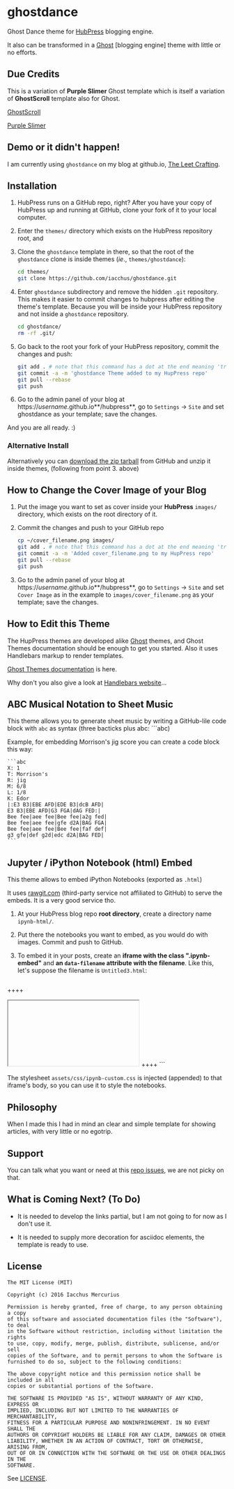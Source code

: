 # ghostdance

Ghost Dance theme for [HubPress](https://github.com/HubPress/hubpress.io) blogging engine.

It also can be transformed in a [Ghost](https://github.com/TryGhost/Ghost) [blogging engine] theme with little or no efforts.

## Due Credits

This is a variation of **Purple Slimer** Ghost template which is itself a variation of **GhostScroll** template also for Ghost.

[GhostScroll](https://github.com/grmmph/GhostScroll)

[Purple Slimer](https://github.com/zebheone/GhostScroll)

## Demo or it didn't happen!

I am currently using `ghostdance` on my blog at github.io, [The Leet Crafting](https://iacchus.github.io/).

## Installation

1. HubPress runs on a GitHub repo, right? After you have your copy of HubPress up and running at GitHub, clone your fork of it to your local computer.
2. Enter the `themes/` directory which exists on the HubPress repository root, and
3. Clone the `ghostdance` template in there, so that the root of the `ghostdance` clone is inside themes (*ie*., `themes/ghostdance`):

    ```sh
    cd themes/
    git clone https://github.com/iacchus/ghostdance.git
    ```
4. Enter `ghostdance` subdirectory and remove the hidden `.git` repository. This makes it easier to commit changes to hubpress after editing the theme's template. Because you will be inside your HubPress repository and not inside a `ghostdance` repository.

    ```sh
    cd ghostdance/
    rm -rf .git/
    ```
5. Go back to the root your fork of your HubPress repository, commit the changes and push:

    ```sh
    git add . # note that this command has a dot at the end meaning 'track everything in current directory'
    git commit -a -m 'ghostdance Theme added to my HupPress repo'
    git pull --rebase
    git push
    ```
6. Go to the admin panel of your blog at https://*username*.github.io**/hubpress**, go to `Settings` -> `Site` and set ghostdance as your template; save the changes.

And you are all ready. :)

### Alternative Install

Alternatively you can [download the zip tarball](https://github.com/iacchus/ghostdance/archive/master.zip) from GitHub and unzip it inside themes, (following from point 3. above)

## How to Change the Cover Image of your Blog

1. Put the image you want to set as cover inside your **HubPress** `images/` directory, which exists on the root directory of it. 
2. Commit the changes and push to your GitHub repo

    ```sh
    cp ~/cover_filename.png images/
    git add . # note that this command has a dot at the end meaning 'track everything in current directory'
    git commit -a -m 'Added cover_filename.png to my HupPress repo'
    git pull --rebase
    git push
    ```
3. Go to the admin panel of your blog at https://*username*.github.io**/hubpress**, go to `Settings` -> `Site` and set `Cover Image` as in the example to `images/cover_filename.png` as your template; save the changes. 

## How to Edit this Theme

The HupPress themes are developed alike [Ghost](https://github.com/TryGhost/Ghost) themes, and Ghost Themes documentation should be enough to get you started. Also it uses Handlebars markup to render templates.

[Ghost Themes documentation](http://themes.ghost.org/) is here.

Why don't you also give a look at [Handlebars website](http://handlebarsjs.com/)...

## ABC Musical Notation to Sheet Music

This theme allows you to generate sheet music by writing a GitHub-lile code block with `abc` as syntax (three bacticks plus abc: \`\`\`abc) 

Example, for embedding Morrison's jig score you can create a code block this way:

    ```abc
    X: 1
    T: Morrison's
    R: jig
    M: 6/8
    L: 1/8
    K: Edor
    |:E3 B3|EBE AFD|EDE B3|dcB AFD|
    E3 B3|EBE AFD|G3 FGA|dAG FED:|
    Bee fee|aee fee|Bee fee|a2g fed|
    Bee fee|aee fee|gfe d2A|BAG FGA|
    Bee fee|aee fee|Bee fee|faf def|
    g3 gfe|def g2d|edc d2A|BAG FED|
    ```

## Jupyter / iPython Notebook (html) Embed

This theme allows to embed iPython Notebooks (exported as `.html`)

It uses [rawgit.com](https://rawgit.com) (third-party service not affiliated to GitHub) to serve the embeds. It is a very good service tho.

1. At your HubPress blog repo **root directory**, create a directory name `ipynb-html/`.
2. Put there the notebooks you want to embed, as you would do with images. Commit and push to GitHub.
3. To embed it in your posts, create an **iframe with the class ".ipynb-embed"** and **an `data-filename` attribute with the filename**. Like this, let's suppose the filename is `Untitled3.html`:

    ```
++++
<iframe class="ipynb-embed" data-filename="Untitled3.html"></iframe>
++++
```

The stylesheet `assets/css/ipynb-custom.css` is injected (appended) to that iframe's body, so you can use it to style the notebooks.

## Philosophy

When I made this I had in mind an clear and simple template for showing articles, with very little or no egotrip.

## Support

You can talk what you want or need at this [repo issues](https://github.com/iacchus/ghostdance/issues), we are not picky on that.

## What is Coming Next? (To Do)

* It is needed to develop the links partial, but I am not going to for now as I don't use it.

* It is needed to supply more decoration for asciidoc elements, the template is ready to use.

## License

```
The MIT License (MIT)

Copyright (c) 2016 Iacchus Mercurius

Permission is hereby granted, free of charge, to any person obtaining a copy
of this software and associated documentation files (the "Software"), to deal
in the Software without restriction, including without limitation the rights
to use, copy, modify, merge, publish, distribute, sublicense, and/or sell
copies of the Software, and to permit persons to whom the Software is
furnished to do so, subject to the following conditions:

The above copyright notice and this permission notice shall be included in all
copies or substantial portions of the Software.

THE SOFTWARE IS PROVIDED "AS IS", WITHOUT WARRANTY OF ANY KIND, EXPRESS OR
IMPLIED, INCLUDING BUT NOT LIMITED TO THE WARRANTIES OF MERCHANTABILITY,
FITNESS FOR A PARTICULAR PURPOSE AND NONINFRINGEMENT. IN NO EVENT SHALL THE
AUTHORS OR COPYRIGHT HOLDERS BE LIABLE FOR ANY CLAIM, DAMAGES OR OTHER
LIABILITY, WHETHER IN AN ACTION OF CONTRACT, TORT OR OTHERWISE, ARISING FROM,
OUT OF OR IN CONNECTION WITH THE SOFTWARE OR THE USE OR OTHER DEALINGS IN THE
SOFTWARE.
```

See [LICENSE](https://github.com/iacchus/ghostdance/blob/master/LICENSE).
